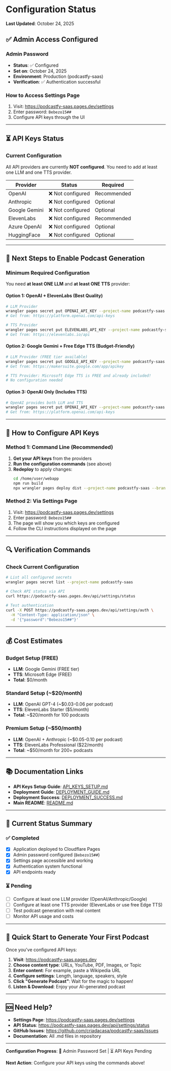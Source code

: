 # Configuration Status

**Last Updated**: October 24, 2025

## ✅ Admin Access Configured

### Admin Password
- **Status**: ✅ Configured
- **Set on**: October 24, 2025
- **Environment**: Production (podcastfy-saas)
- **Verification**: ✅ Authentication successful

### How to Access Settings Page
1. Visit: https://podcastfy-saas.pages.dev/settings
2. Enter password: `Bebezo15##`
3. Configure API keys through the UI

---

## ⏳ API Keys Status

### Current Configuration
All API providers are currently **NOT configured**. You need to add at least one LLM and one TTS provider.

| Provider | Status | Required |
|----------|--------|----------|
| OpenAI | ❌ Not configured | Recommended |
| Anthropic | ❌ Not configured | Optional |
| Google Gemini | ❌ Not configured | Optional |
| ElevenLabs | ❌ Not configured | Recommended |
| Azure OpenAI | ❌ Not configured | Optional |
| HuggingFace | ❌ Not configured | Optional |

---

## 🎯 Next Steps to Enable Podcast Generation

### Minimum Required Configuration

You need **at least ONE LLM** and **at least ONE TTS** provider:

#### Option 1: OpenAI + ElevenLabs (Best Quality)
```bash
# LLM Provider
wrangler pages secret put OPENAI_API_KEY --project-name podcastfy-saas
# Get from: https://platform.openai.com/api-keys

# TTS Provider
wrangler pages secret put ELEVENLABS_API_KEY --project-name podcastfy-saas
# Get from: https://elevenlabs.io/api
```

#### Option 2: Google Gemini + Free Edge TTS (Budget-Friendly)
```bash
# LLM Provider (FREE tier available)
wrangler pages secret put GOOGLE_API_KEY --project-name podcastfy-saas
# Get from: https://makersuite.google.com/app/apikey

# TTS Provider: Microsoft Edge TTS is FREE and already included!
# No configuration needed
```

#### Option 3: OpenAI Only (Includes TTS)
```bash
# OpenAI provides both LLM and TTS
wrangler pages secret put OPENAI_API_KEY --project-name podcastfy-saas
# Get from: https://platform.openai.com/api-keys
```

---

## 📝 How to Configure API Keys

### Method 1: Command Line (Recommended)

1. **Get your API keys** from the providers
2. **Run the configuration commands** (see above)
3. **Redeploy** to apply changes:
   ```bash
   cd /home/user/webapp
   npm run build
   npx wrangler pages deploy dist --project-name podcastfy-saas --branch main
   ```

### Method 2: Via Settings Page

1. Visit: https://podcastfy-saas.pages.dev/settings
2. Enter password: `Bebezo15##`
3. The page will show you which keys are configured
4. Follow the CLI instructions displayed on the page

---

## 🔍 Verification Commands

### Check Current Configuration
```bash
# List all configured secrets
wrangler pages secret list --project-name podcastfy-saas

# Check API status via API
curl https://podcastfy-saas.pages.dev/api/settings/status

# Test authentication
curl -X POST https://podcastfy-saas.pages.dev/api/settings/auth \
  -H "Content-Type: application/json" \
  -d '{"password":"Bebezo15##"}'
```

---

## 💰 Cost Estimates

### Budget Setup (FREE)
- **LLM**: Google Gemini (FREE tier)
- **TTS**: Microsoft Edge (FREE)
- **Total**: $0/month

### Standard Setup (~$20/month)
- **LLM**: OpenAI GPT-4 (~$0.03-0.06 per podcast)
- **TTS**: ElevenLabs Starter ($5/month)
- **Total**: ~$20/month for 100 podcasts

### Premium Setup (~$50/month)
- **LLM**: OpenAI + Anthropic (~$0.05-0.10 per podcast)
- **TTS**: ElevenLabs Professional ($22/month)
- **Total**: ~$50/month for 200+ podcasts

---

## 📚 Documentation Links

- **API Keys Setup Guide**: [API_KEYS_SETUP.md](./API_KEYS_SETUP.md)
- **Deployment Guide**: [DEPLOYMENT_GUIDE.md](./DEPLOYMENT_GUIDE.md)
- **Deployment Success**: [DEPLOYMENT_SUCCESS.md](./DEPLOYMENT_SUCCESS.md)
- **Main README**: [README.md](./README.md)

---

## 🎊 Current Status Summary

### ✅ Completed
- [x] Application deployed to Cloudflare Pages
- [x] Admin password configured (`Bebezo15##`)
- [x] Settings page accessible and working
- [x] Authentication system functional
- [x] API endpoints ready

### ⏳ Pending
- [ ] Configure at least one LLM provider (OpenAI/Anthropic/Google)
- [ ] Configure at least one TTS provider (ElevenLabs or use free Edge TTS)
- [ ] Test podcast generation with real content
- [ ] Monitor API usage and costs

---

## 🚀 Quick Start to Generate Your First Podcast

Once you've configured API keys:

1. **Visit**: https://podcastfy-saas.pages.dev
2. **Choose content type**: URLs, YouTube, PDF, Images, or Topic
3. **Enter content**: For example, paste a Wikipedia URL
4. **Configure settings**: Length, language, speakers, style
5. **Click "Generate Podcast"**: Wait for the magic to happen!
6. **Listen & Download**: Enjoy your AI-generated podcast

---

## 🆘 Need Help?

- **Settings Page**: https://podcastfy-saas.pages.dev/settings
- **API Status**: https://podcastfy-saas.pages.dev/api/settings/status
- **GitHub Issues**: https://github.com/criadacasa/podcastfy-saas/issues
- **Documentation**: All .md files in repository

---

**Configuration Progress**: 🔴 Admin Password Set | ⏳ API Keys Pending

**Next Action**: Configure your API keys using the commands above!
